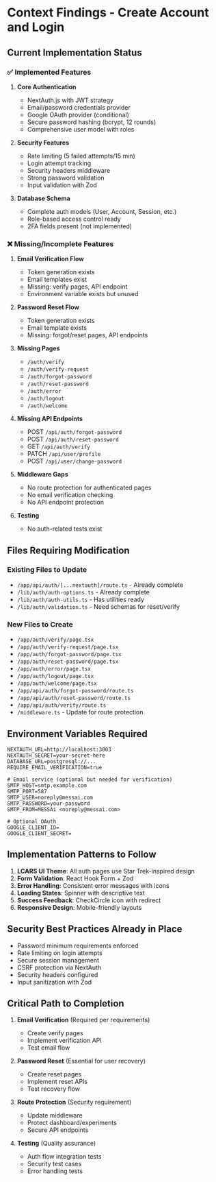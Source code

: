 # Context Findings - Create Account and Login

## Current Implementation Status

### ✅ Implemented Features

1. **Core Authentication**

   - NextAuth.js with JWT strategy
   - Email/password credentials provider
   - Google OAuth provider (conditional)
   - Secure password hashing (bcrypt, 12 rounds)
   - Comprehensive user model with roles

2. **Security Features**

   - Rate limiting (5 failed attempts/15 min)
   - Login attempt tracking
   - Security headers middleware
   - Strong password validation
   - Input validation with Zod

3. **Database Schema**
   - Complete auth models (User, Account, Session, etc.)
   - Role-based access control ready
   - 2FA fields present (not implemented)

### ❌ Missing/Incomplete Features

1. **Email Verification Flow**

   - Token generation exists
   - Email templates exist
   - Missing: verify pages, API endpoint
   - Environment variable exists but unused

2. **Password Reset Flow**

   - Token generation exists
   - Email template exists
   - Missing: forgot/reset pages, API endpoints

3. **Missing Pages**

   - `/auth/verify`
   - `/auth/verify-request`
   - `/auth/forgot-password`
   - `/auth/reset-password`
   - `/auth/error`
   - `/auth/logout`
   - `/auth/welcome`

4. **Missing API Endpoints**

   - POST `/api/auth/forgot-password`
   - POST `/api/auth/reset-password`
   - GET `/api/auth/verify`
   - PATCH `/api/user/profile`
   - POST `/api/user/change-password`

5. **Middleware Gaps**

   - No route protection for authenticated pages
   - No email verification checking
   - No API endpoint protection

6. **Testing**
   - No auth-related tests exist

## Files Requiring Modification

### Existing Files to Update

- `/app/api/auth/[...nextauth]/route.ts` - Already complete
- `/lib/auth/auth-options.ts` - Already complete
- `/lib/auth/auth-utils.ts` - Has utilities ready
- `/lib/auth/validation.ts` - Need schemas for reset/verify

### New Files to Create

- `/app/auth/verify/page.tsx`
- `/app/auth/verify-request/page.tsx`
- `/app/auth/forgot-password/page.tsx`
- `/app/auth/reset-password/page.tsx`
- `/app/auth/error/page.tsx`
- `/app/auth/logout/page.tsx`
- `/app/auth/welcome/page.tsx`
- `/app/api/auth/forgot-password/route.ts`
- `/app/api/auth/reset-password/route.ts`
- `/app/api/auth/verify/route.ts`
- `/middleware.ts` - Update for route protection

## Environment Variables Required

```env
NEXTAUTH_URL=http://localhost:3003
NEXTAUTH_SECRET=your-secret-here
DATABASE_URL=postgresql://...
REQUIRE_EMAIL_VERIFICATION=true

# Email service (optional but needed for verification)
SMTP_HOST=smtp.example.com
SMTP_PORT=587
SMTP_USER=noreply@messai.com
SMTP_PASSWORD=your-password
SMTP_FROM=MESSAi <noreply@messai.com>

# Optional OAuth
GOOGLE_CLIENT_ID=
GOOGLE_CLIENT_SECRET=
```

## Implementation Patterns to Follow

1. **LCARS UI Theme**: All auth pages use Star Trek-inspired design
2. **Form Validation**: React Hook Form + Zod
3. **Error Handling**: Consistent error messages with icons
4. **Loading States**: Spinner with descriptive text
5. **Success Feedback**: CheckCircle icon with redirect
6. **Responsive Design**: Mobile-friendly layouts

## Security Best Practices Already in Place

- Password minimum requirements enforced
- Rate limiting on login attempts
- Secure session management
- CSRF protection via NextAuth
- Security headers configured
- Input sanitization with Zod

## Critical Path to Completion

1. **Email Verification** (Required per requirements)

   - Create verify pages
   - Implement verification API
   - Test email flow

2. **Password Reset** (Essential for user recovery)

   - Create reset pages
   - Implement reset APIs
   - Test recovery flow

3. **Route Protection** (Security requirement)

   - Update middleware
   - Protect dashboard/experiments
   - Secure API endpoints

4. **Testing** (Quality assurance)
   - Auth flow integration tests
   - Security test cases
   - Error handling tests
